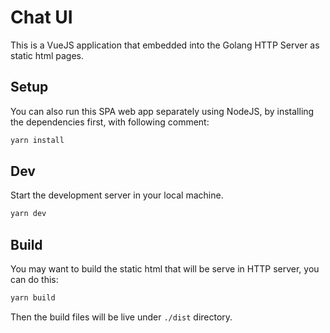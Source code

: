 # Chat UI

This is a VueJS application that embedded into the Golang HTTP Server as static html pages.

## Setup

You can also run this SPA web app separately using NodeJS, by installing the dependencies first, with following comment:

```bash
yarn install
```

## Dev

Start the development server in your local machine.

```bash
yarn dev
```

## Build

You may want to build the static html that will be serve in HTTP server, you can do this:

```bash
yarn build
```

Then the build files will be live under `./dist` directory.
